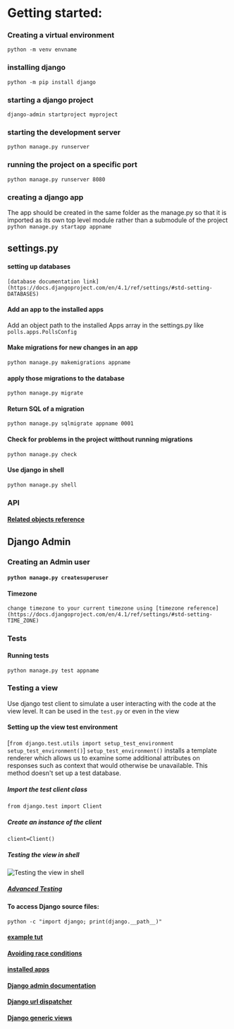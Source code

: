 # Getting started:

### Creating a virtual environment

`python -m venv envname`

### installing django

`python -m pip install django`

### starting a django project

`django-admin startproject myproject`

### starting the development server

`python manage.py runserver`

### running the project on a specific port

`python manage.py runserver 8080`

### creating a django app

The app should be created in the same folder as the manage.py so that it is imported as its own top level module rather than a submodule of the project
`python manage.py startapp appname`

## settings.py

#### setting up databases

    [database documentation link](https://docs.djangoproject.com/en/4.1/ref/settings/#std-setting-DATABASES)

#### Add an app to the installed apps

Add an object path to the installed Apps array in the settings.py like `polls.apps.PollsConfig`

#### Make migrations for new changes in an app

`python manage.py makemigrations appname`

#### apply those migrations to the database

`python manage.py migrate`

#### Return SQL of a migration

`python manage.py sqlmigrate appname 0001`

#### Check for problems in the project witthout running migrations

`python manage.py check`

#### Use django in shell

`python manage.py shell`

### API

#### [Related objects reference](https://docs.djangoproject.com/en/4.1/ref/models/relations/)

## Django Admin

### Creating an Admin user

#### `python manage.py createsuperuser`

#### Timezone

    change timezone to your current timezone using [timezone reference](https://docs.djangoproject.com/en/4.1/ref/settings/#std-setting-TIME_ZONE)

### Tests
#### Running tests
`python manage.py test appname`

### Testing a view
Use django test client to simulate a user interacting with the code at the view level. It can be used in the `test.py` or even in the view

#### Setting up the view test environment
[`from django.test.utils import setup_test_environment`
`setup_test_environment()`]
`setup_test_environment()` installs a template renderer which allows us to examine some additional attributes on responses such as context that would otherwise be unavailable. This method doesn't set up a test database.

##### Import the test client class
`from django.test import Client`
##### Create an instance of the client
`client=Client()`

##### Testing the view in shell
![Testing the view in shell](https://user-images.githubusercontent.com/83899148/215973204-b0fd8bc4-6db5-424f-937f-ad5abde17c27.png)

##### [Advanced Testing](https://docs.djangoproject.com/en/4.1/topics/testing/advanced/#topics-testing-code-coverage)

#### To access Django source files:
`python -c "import django; print(django.__path__)"`

#### [example tut](https://docs.djangoproject.com/en/4.1/intro/tutorial01/)

#### [Avoiding race conditions](https://docs.djangoproject.com/en/4.1/ref/models/expressions/#avoiding-race-conditions-us)

#### [installed apps](https://docs.djangoproject.com/en/4.1/ref/settings/#std-setting-INSTALLED_APPS)

#### [Django admin documentation](https://docs.djangoproject.com/en/4.1/ref/django-admin/)

#### [Django url dispatcher](https://docs.djangoproject.com/en/4.1/topics/http/urls/)

#### [Django generic views](https://docs.djangoproject.com/en/4.1/ref/class-based-views/generic-display/#django.views.generic.list.ListView)
